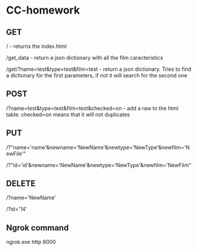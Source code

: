# CC-homework

## GET
/ - returns the index.html

/get_data - return a json dictionary with all the film caracteristics

/get/?name=test&type=test&film=test - return a json dictionary. Tries to find a dictionary for the first parameters, if not it will search for the second one

## POST

/?name=test&type=test&film=test&checked=on - add a raw to the html table. checked=on means that it will not duplicates 

## PUT

/?"name='name'&newname='NewName'&newtype='NewType'&newfilm='NewFile'"

/?"id='id'&newname='NewName'&newtype='NewType'&newfilm='NewFilm"
## DELETE
/?name='NewName'

/?id='14'
## Ngrok command 

 ngrok.exe http 8000 
 
